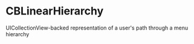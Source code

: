 CBLinearHierarchy
=================

UICollectionView-backed representation of a user's path through a menu hierarchy
